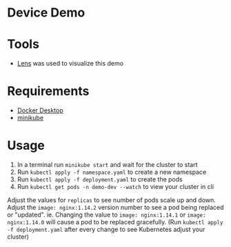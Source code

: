 # Device Demo

# Tools
- [Lens](https://k8slens.dev/) was used to visualize this demo

# Requirements
- [Docker Desktop](https://www.docker.com/products/docker-desktop/)
- [minikube](https://minikube.sigs.k8s.io/docs/start/)

# Usage
1. In a terminal run `minikube start` and wait for the cluster to start
2. Run `kubectl apply -f namespace.yaml` to create a new namespace
3. Run `kubectl apply -f deployment.yaml` to create the pods
4. Run `kubectl get pods -n demo-dev --watch` to view your cluster in cli

Adjust the values for `replicas` to see number of pods scale up and down. Adjust
the `image: nginx:1.14.2` version number to see a pod being replaced or
"updated". ie. Changing the value to `image: nginx:1.14.1` or
`image: nginx:1.14.0` will cause a pod to be replaced gracefully. (Run
`kubectl apply -f deployment.yaml` after every change to see Kubernetes adjust
your cluster)